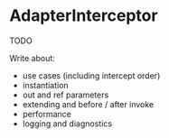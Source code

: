 # AdapterInterceptor
TODO

Write about:

- use cases (including intercept order)
- instantiation
- out and ref parameters
- extending and before / after invoke
- performance
- logging and diagnostics